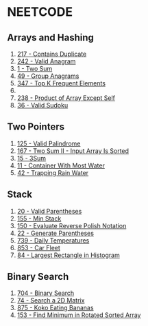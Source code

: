# NEETCODE

## Arrays and Hashing

1. [217 - Contains Duplicate](https://leetcode.com/problems/contains-duplicate/description/)
2. [242 - Valid Anagram](https://leetcode.com/problems/valid-anagram/description/)
3. [1 - Two Sum](https://leetcode.com/problems/two-sum/description/)
4. [49 - Group Anagrams](https://leetcode.com/problems/group-anagrams/description/)
5. [347 - Top K Frequent Elements](https://leetcode.com/problems/top-k-frequent-elements/description/)
6.
7. [238 - Product of Array Except Self](https://leetcode.com/problems/product-of-array-except-self/description/)
8. [36 - Valid Sudoku](https://leetcode.com/problems/valid-sudoku/description/)

## Two Pointers

1. [125 - Valid Palindrome](https://leetcode.com/problems/valid-palindrome/description/)
2. [167 - Two Sum II - Input Array Is Sorted](https://leetcode.com/problems/two-sum-ii-input-array-is-sorted/description/)
3. [15 - 3Sum](https://leetcode.com/problems/3sum/description/)
4. [11 - Container With Most Water](https://leetcode.com/problems/container-with-most-water/description/)
5. [42 - Trapping Rain Water](https://leetcode.com/problems/trapping-rain-water/) <!-- TODO -->

## Stack

1. [20 - Valid Parentheses](https://leetcode.com/problems/valid-parentheses/)
2. [155 - Min Stack](https://leetcode.com/problems/min-stack/description/)
3. [150 - Evaluate Reverse Polish Notation](https://leetcode.com/problems/evaluate-reverse-polish-notation/description/)
4. [22 - Generate Parentheses](https://leetcode.com/problems/generate-parentheses/)
5. [739 - Daily Temperatures](https://leetcode.com/problems/daily-temperatures/description/)
6. [853 - Car Fleet](https://leetcode.com/problems/car-fleet/description/)
7. [84 - Largest Rectangle in Histogram](https://leetcode.com/problems/largest-rectangle-in-histogram/description/)<!-- TODO -->

## Binary Search

1. [704 - Binary Search](https://leetcode.com/problems/binary-search/description/)
2. [74 - Search a 2D Matrix](https://leetcode.com/problems/search-a-2d-matrix/description/)
3. [875 - Koko Eating Bananas](https://leetcode.com/problems/koko-eating-bananas/description/)
4. [153 - Find Minimum in Rotated Sorted Array](https://leetcode.com/problems/find-minimum-in-rotated-sorted-array/description/)
